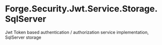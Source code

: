 # Forge.Security.Jwt.Service.Storage.SqlServer
Jwt Token based authentication / authorization service implementation, SqlServer storage
